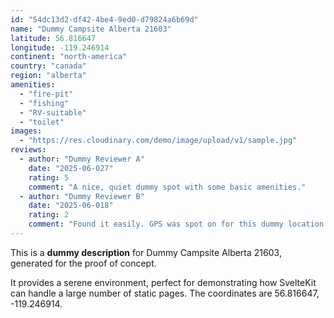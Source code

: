 ```yaml
---
id: "54dc13d2-df42-4be4-9ed0-d79824a6b69d"
name: "Dummy Campsite Alberta 21603"
latitude: 56.816647
longitude: -119.246914
continent: "north-america"
country: "canada"
region: "alberta"
amenities:
  - "fire-pit"
  - "fishing"
  - "RV-suitable"
  - "toilet"
images:
  - "https://res.cloudinary.com/demo/image/upload/v1/sample.jpg"
reviews:
  - author: "Dummy Reviewer A"
    date: "2025-06-027"
    rating: 5
    comment: "A nice, quiet dummy spot with some basic amenities."
  - author: "Dummy Reviewer B"
    date: "2025-06-018"
    rating: 2
    comment: "Found it easily. GPS was spot on for this dummy location."
---
```


This is a **dummy description** for Dummy Campsite Alberta 21603, generated for the proof of concept.

It provides a serene environment, perfect for demonstrating how SvelteKit can handle a large number of static pages. The coordinates are 56.816647, -119.246914.
